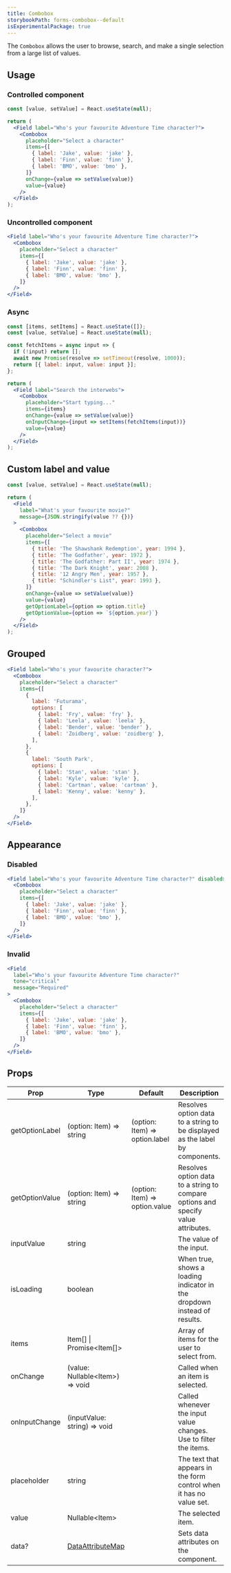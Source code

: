 ```yaml
---
title: Combobox
storybookPath: forms-combobox--default
isExperimentalPackage: true
---
```


The `Combobox` allows the user to browse, search, and make a single selection
from a large list of values.

## Usage

### Controlled component

```jsx live
const [value, setValue] = React.useState(null);

return (
  <Field label="Who's your favourite Adventure Time character?">
    <Combobox
      placeholder="Select a character"
      items={[
        { label: 'Jake', value: 'jake' },
        { label: 'Finn', value: 'finn' },
        { label: 'BMO', value: 'bmo' },
      ]}
      onChange={value => setValue(value)}
      value={value}
    />
  </Field>
);
```

### Uncontrolled component

```jsx live
<Field label="Who's your favourite Adventure Time character?">
  <Combobox
    placeholder="Select a character"
    items={[
      { label: 'Jake', value: 'jake' },
      { label: 'Finn', value: 'finn' },
      { label: 'BMO', value: 'bmo' },
    ]}
  />
</Field>
```

### Async

```jsx live
const [items, setItems] = React.useState([]);
const [value, setValue] = React.useState(null);

const fetchItems = async input => {
  if (!input) return [];
  await new Promise(resolve => setTimeout(resolve, 1000));
  return [{ label: input, value: input }];
};

return (
  <Field label="Search the interwebs">
    <Combobox
      placeholder="Start typing..."
      items={items}
      onChange={value => setValue(value)}
      onInputChange={input => setItems(fetchItems(input))}
      value={value}
    />
  </Field>
);
```

## Custom label and value

```jsx live
const [value, setValue] = React.useState(null);

return (
  <Field
    label="What's your favourite movie?"
    message={JSON.stringify(value ?? {})}
  >
    <Combobox
      placeholder="Select a movie"
      items={[
        { title: 'The Shawshank Redemption', year: 1994 },
        { title: 'The Godfather', year: 1972 },
        { title: 'The Godfather: Part II', year: 1974 },
        { title: 'The Dark Knight', year: 2008 },
        { title: '12 Angry Men', year: 1957 },
        { title: "Schindler's List", year: 1993 },
      ]}
      onChange={value => setValue(value)}
      value={value}
      getOptionLabel={option => option.title}
      getOptionValue={option => `${option.year}`}
    />
  </Field>
);
```

## Grouped

```jsx live
<Field label="Who's your favourite character?">
  <Combobox
    placeholder="Select a character"
    items={[
      {
        label: 'Futurama',
        options: [
          { label: 'Fry', value: 'fry' },
          { label: 'Leela', value: 'leela' },
          { label: 'Bender', value: 'bender' },
          { label: 'Zoidberg', value: 'zoidberg' },
        ],
      },
      {
        label: 'South Park',
        options: [
          { label: 'Stan', value: 'stan' },
          { label: 'Kyle', value: 'kyle' },
          { label: 'Cartman', value: 'cartman' },
          { label: 'Kenny', value: 'kenny' },
        ],
      },
    ]}
  />
</Field>
```

## Appearance

### Disabled

```jsx live
<Field label="Who's your favourite Adventure Time character?" disabled>
  <Combobox
    placeholder="Select a character"
    items={[
      { label: 'Jake', value: 'jake' },
      { label: 'Finn', value: 'finn' },
      { label: 'BMO', value: 'bmo' },
    ]}
  />
</Field>
```

### Invalid

```jsx live
<Field
  label="Who's your favourite Adventure Time character?"
  tone="critical"
  message="Required"
>
  <Combobox
    placeholder="Select a character"
    items={[
      { label: 'Jake', value: 'jake' },
      { label: 'Finn', value: 'finn' },
      { label: 'BMO', value: 'bmo' },
    ]}
  />
</Field>
```

## Props

| Prop           | Type                                   | Default                        | Description                                                                       |
| -------------- | -------------------------------------- | ------------------------------ | --------------------------------------------------------------------------------- |
| getOptionLabel | (option: Item) => string               | (option: Item) => option.label | Resolves option data to a string to be displayed as the label by components.      |
| getOptionValue | (option: Item) => string               | (option: Item) => option.value | Resolves option data to a string to compare options and specify value attributes. |
| inputValue     | string                                 |                                | The value of the input.                                                           |
| isLoading      | boolean                                |                                | When true, shows a loading indicator in the dropdown instead of results.          |
| items          | Item[] \| Promise\<Item[]\>            |                                | Array of items for the user to select from.                                       |
| onChange       | (value: Nullable\<Item\>) => void      |                                | Called when an item is selected.                                                  |
| onInputChange  | (inputValue: string) => void           |                                | Called whenever the input value changes. Use to filter the items.                 |
| placeholder    | string                                 |                                | The text that appears in the form control when it has no value set.               |
| value          | Nullable\<Item\>                       |                                | The selected item.                                                                |
| data?          | [DataAttributeMap][data-attribute-map] |                                | Sets data attributes on the component.                                            |

[data-attribute-map]:
  https://github.com/brighte-labs/spark-web/blob/e7f6f4285b4cfd876312cc89fbdd094039aa239a/packages/utils/src/internal/buildDataAttributes.ts#L1
